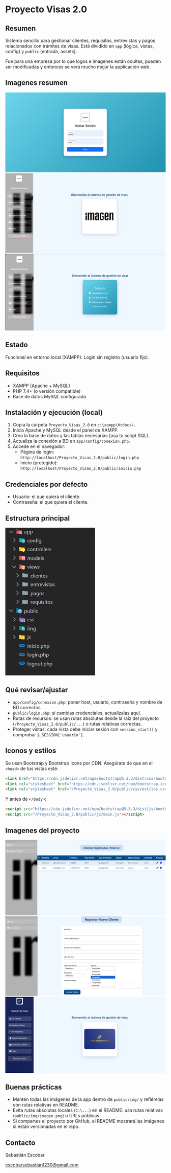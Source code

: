 # Proyecto Visas 2.0

Resumen
-------
Sistema sencillo para gestionar clientes, requisitos, entrevistas y pagos relacionados con trámites de visas. Está dividido en `app` (lógica, vistas, config) y `public` (entrada, assets).

Fue para una empresa por lo que logos e imagenes están ocultas, pueden ser modificadas y entonces se verá mucho mejor la applicación web.

Imagenes resumen
---------------

![Imagen resumen 1](./public/imagenes/f1.png)
![Imagen resumen 2](./public/imagenes/f2.png)
![Imagen resumen 3](./public/imagenes/f3.png)


Estado
------
Funcional en entorno local (XAMPP). Login sin registro (usuario fijo).

Requisitos
---------
- XAMPP (Apache + MySQL)
- PHP 7.4+ (o versión compatible)
- Base de datos MySQL configurada

Instalación y ejecución (local)
------------------------------
1. Copia la carpeta `Proyecto_Visas_2.0` en `c:\xampp\htdocs\`.
2. Inicia Apache y MySQL desde el panel de XAMPP.
3. Crea la base de datos y las tablas necesarias (usa tu script SQL).
4. Actualiza la conexión a BD en `app/config/conexion.php`.
5. Accede en el navegador:
   - Página de login: `http://localhost/Proyecto_Visas_2.0/public/login.php`
   - Inicio (protegido): `http://localhost/Proyecto_Visas_2.0/public/inicio.php`

Credenciales por defecto
------------------------
- Usuario: el que quiera el cliente.
- Contraseña: el que quiera el cliente.

Estructura principal
--------------------

![Imagen estructura](./public/imagenes/f6.png)


Qué revisar/ajustar
-------------------
- `app/config/conexion.php`: poner host, usuario, contraseña y nombre de BD correctos.
- `public/login.php`: si cambias credenciales, actualízalas aquí.
- Rutas de recursos: se usan rutas absolutas desde la raíz del proyecto (`/Proyecto_Visas_2.0/public/...`) o rutas relativas correctas.
- Proteger vistas: cada vista debe iniciar sesión con `session_start()` y comprobar `$_SESSION['usuario']`.

Iconos y estilos
---------------
Se usan Bootstrap y Bootstrap Icons por CDN. Asegúrate de que en el `<head>` de tus vistas esté:
```html
<link href="https://cdn.jsdelivr.net/npm/bootstrap@5.3.3/dist/css/bootstrap.min.css" rel="stylesheet">
<link rel="stylesheet" href="https://cdn.jsdelivr.net/npm/bootstrap-icons@1.11.3/font/bootstrap-icons.min.css">
<link rel="stylesheet" href="/Proyecto_Visas_2.0/public/css/estilos.css">
```
Y antes de `</body>`:
```html
<script src="https://cdn.jsdelivr.net/npm/bootstrap@5.3.3/dist/js/bootstrap.bundle.min.js"></script>
<script src="/Proyecto_Visas_2.0/public/js/main.js"></script>
```
Imagenes del proyecto
---------------

![Imagen 4](./public/imagenes/f4.png)
![Imagen 5](./public/imagenes/f5.png)
![Imagen 7](./public/imagenes/f7.png)



Buenas prácticas
---------------
- Mantén todas las imágenes de la app dentro de `public/img/` y refiérelas con rutas relativas en README.
- Evita rutas absolutas locales (`C:\...`) en el README: usa rutas relativas (`public/img/imagen.png`) o URLs públicas.
- Si compartes el proyecto por GitHub, el README mostrará las imágenes si están versionadas en el repo.


Contacto
--------
Sebastián Escobar

escobarsebastian1230@gmail.com
